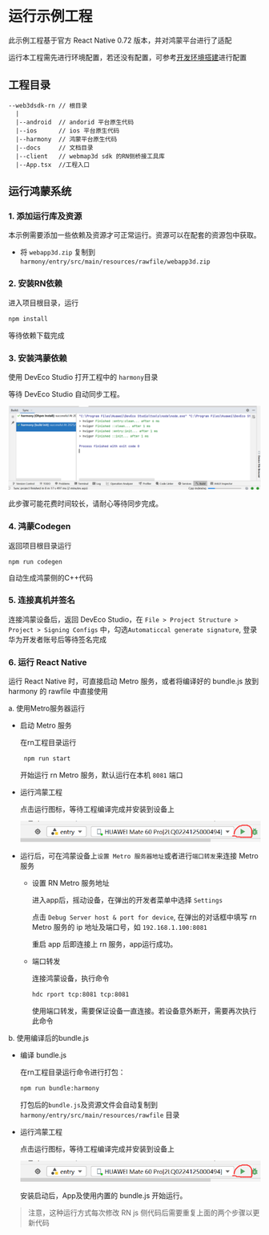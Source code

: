 
# 运行示例工程

此示例工程基于官方 React Native 0.72 版本，并对鸿蒙平台进行了适配

运行本工程需先进行环境配置，若还没有配置，可参考[开发环境搭建](./开发环境搭建.md)进行配置

## 工程目录

```
--web3dsdk-rn // 根目录
  |
  |--android  // andorid 平台原生代码
  |--ios      // ios 平台原生代码
  |--harmony  // 鸿蒙平台原生代码
  |--docs     // 文档目录
  |--client   // webmap3d sdk 的RN侧桥接工具库
  |--App.tsx  //工程入口

```

## 运行鸿蒙系统

### 1. 添加运行库及资源

本示例需要添加一些依赖及资源才可正常运行。资源可以在配套的资源包中获取。

* 将 `webapp3d.zip` 复制到 `harmony/entry/src/main/resources/rawfile/webapp3d.zip`


### 2. 安装RN依赖

进入项目根目录，运行

```bash
npm install
```

等待依赖下载完成

### 3. 安装鸿蒙依赖

使用 DevEco Studio 打开工程中的 `harmony`目录

等待 DevEco Studio 自动同步工程。

![alt text](./images/r-1.png)

此步骤可能花费时间较长，请耐心等待同步完成。


### 4. 鸿蒙Codegen

返回项目根目录运行 

```
npm run codegen
```
自动生成鸿蒙侧的C++代码

### 5. 连接真机并签名

连接鸿蒙设备后，返回 DevEco Studio，在 `File > Project Structure > Project > Signing Configs` 中，勾选`Automaticcal generate signature`, 登录华为开发者账号后等待签名完成


### 6. 运行 React Native

运行 React Native 时，可直接启动 Metro 服务，或者将编译好的 bundle.js 放到 harmony 的 rawfile 中直接使用

a. 使用Metro服务器运行

* 启动 Metro 服务

  在rn工程目录运行

  ```bash
   npm run start
  ```
  开始运行 rn Metro 服务，默认运行在本机 `8081` 端口

* 运行鸿蒙工程

  点击运行图标，等待工程编译完成并安装到设备上

  ![alt text](./images/r-2.png)

* 运行后，可在鸿蒙设备上`设置 Metro 服务器地址`或者进行`端口转发`来连接 Metro 服务

  * 设置 RN Metro 服务地址

    进入app后，摇动设备，在弹出的开发者菜单中选择 `Settings`

    点击 `Debug Server host & port for device`, 在弹出的对话框中填写 rn Metro 服务的 ip 地址及端口号，如 `192.168.1.100:8081`

    重启 app 后即连接上 rn 服务，app运行成功。

  * 端口转发

    连接鸿蒙设备，执行命令

    ```bash
    hdc rport tcp:8081 tcp:8081
    ```
    使用端口转发，需要保证设备一直连接。若设备意外断开，需要再次执行此命令

b. 使用编译后的bundle.js

* 编译 bundle.js

  在rn工程目录运行命令进行打包：
  ```bash
  npm run bundle:harmony
  ```
  打包后的`bundle.js`及资源文件会自动复制到 `harmony/entry/src/main/resources/rawfile` 目录

* 运行鸿蒙工程

  点击运行图标，等待工程编译完成并安装到设备上

  ![alt text](./images/r-2.png)

  安装启动后，App及使用内置的 bundle.js 开始运行。

> 注意，这种运行方式每次修改 RN js 侧代码后需要重复上面的两个步骤以更新代码
